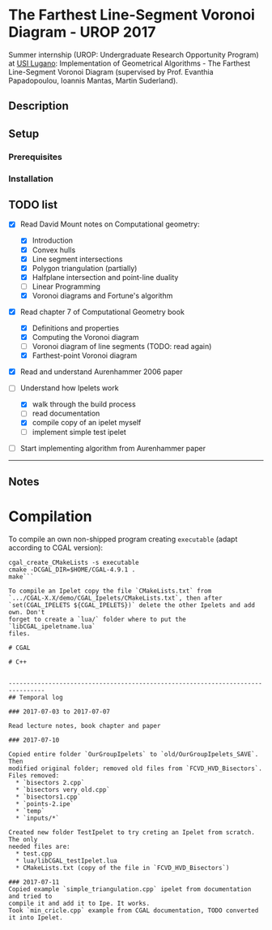 # The Farthest Line-Segment Voronoi Diagram - UROP 2017

Summer internship (UROP: Undergraduate Research Opportunity Program) at
[USI Lugano](http://inf.usi.ch): Implementation of Geometrical Algorithms -
The Farthest Line-Segment Voronoi Diagram (supervised by Prof. Evanthia
Papadopoulou, Ioannis Mantas, Martin Suderland).


## Description

## Setup

### Prerequisites
### Installation



## TODO list

- [x] Read David Mount notes on Computational geometry:
  - [x] Introduction
  - [x] Convex hulls
  - [x] Line segment intersections
  - [x] Polygon triangulation (partially)
  - [x] Halfplane intersection and point-line duality
  - [ ] Linear Programming
  - [x] Voronoi diagrams and Fortune's algorithm
- [x] Read chapter 7 of Computational Geometry book
  - [x] Definitions and properties
  - [x] Computing the Voronoi diagram
  - [ ] Voronoi diagram of line segments (TODO: read again)
  - [x] Farthest-point Voronoi diagram
- [x] Read and understand Aurenhammer 2006 paper
- [ ] Understand how Ipelets work
  - [x] walk through the build process
  - [ ] read documentation
  - [x] compile copy of an ipelet myself
  - [ ] implement simple test ipelet
- [ ] Start implementing algorithm from Aurenhammer paper


--------------------------------------------------------------------------------
## Notes

# Compilation

To compile an own non-shipped program creating `executable` (adapt according to
CGAL version):
```cd /path/to/program
cgal_create_CMakeLists -s executable
cmake -DCGAL_DIR=$HOME/CGAL-4.9.1 .
make```

To compile an Ipelet copy the file `CMakeLists.txt` from
`.../CGAL-X.X/demo/CGAL_Ipelets/CMakeLists.txt`, then after
`set(CGAL_IPELETS ${CGAL_IPELETS})` delete the other Ipelets and add own. Don't
forget to create a `lua/` folder where to put the `libCGAL_ipeletname.lua`
files.

# CGAL

# C++


--------------------------------------------------------------------------------
## Temporal log

### 2017-07-03 to 2017-07-07

Read lecture notes, book chapter and paper

### 2017-07-10

Copied entire folder `OurGroupIpelets` to `old/OurGroupIpelets_SAVE`. Then
modified original folder; removed old files from `FCVD_HVD_Bisectors`.
Files removed:
  * `bisectors 2.cpp`
  * `bisectors very old.cpp`
  * `bisectors1.cpp`
  * `points-2.ipe`
  * `temp`
  * `inputs/*`

Created new folder TestIpelet to try creting an Ipelet from scratch. The only
needed files are:
  * test.cpp
  * lua/libCGAL_testIpelet.lua
  * CMakeLists.txt (copy of the file in `FCVD_HVD_Bisectors`)

### 2017-07-11
Copied example `simple_triangulation.cpp` ipelet from documentation and tried to
compile it and add it to Ipe. It works.
Took `min_cricle.cpp` example from CGAL documentation, TODO converted it into Ipelet.
